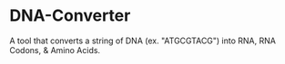 # DNA-Converter
A tool that converts a string of DNA (ex. "ATGCGTACG") into RNA, RNA Codons, &amp; Amino Acids.
